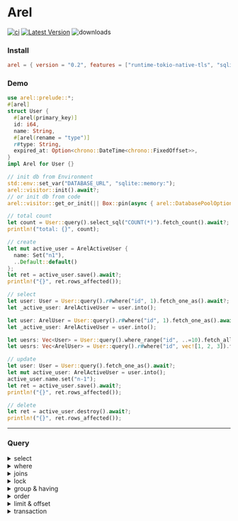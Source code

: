 # Arel &emsp;

[![ci](https://github.com/rust-china/arel/workflows/Rust/badge.svg)](https://github.com/rust-china/arel/actions)
[![Latest Version]][crates.io]
![downloads](https://img.shields.io/crates/d/arel.svg?style=flat-square)

[Latest Version]: https://img.shields.io/crates/v/arel.svg
[crates.io]: https://crates.io/crates/arel

### Install

```Cargo.toml
arel = { version = "0.2", features = ["runtime-tokio-native-tls", "sqlite"] }
```

### Demo

```rust
use arel::prelude::*;
#[arel]
struct User {
  #[arel(primary_key)]
  id: i64,
  name: String,
  #[arel(rename = "type")]
  r#type: String,
  expired_at: Option<chrono::DateTime<chrono::FixedOffset>>,
}
impl Arel for User {}

// init db from Environment
std::env::set_var("DATABASE_URL", "sqlite::memory:");
arel::visitor::init().await?;
// or init db from code
arel::visitor::get_or_init(|| Box::pin(async { arel::DatabasePoolOptions::new().max_connections(5).connect("sqlite::memory:").await })).await?;

// total count
let count = User::query().select_sql("COUNT(*)").fetch_count().await?;
println!("total: {}", count);

// create
let mut active_user = ArelActiveUser {
  name: Set("n1"),
  ..Default::default()
};
let ret = active_user.save().await?;
println!("{}", ret.rows_affected());

// select
let user: User = User::query().r#where("id", 1).fetch_one_as().await?;
let _active_user: ArelActiveUser = user.into();

let user: ArelUser = User::query().r#where("id", 1).fetch_one_as().await?;
let _active_user: ArelActiveUser = user.into();

let uesrs: Vec<User> = User::query().where_range("id", ..=10).fetch_all_as().await?;
let uesrs: Vec<ArelUser> = User::query().r#where("id", vec![1, 2, 3]).fetch_all_as().await?;

// update
let user: User = User::query().fetch_one_as().await?;
let mut active_user: ArelActiveUser = user.into();
active_user.name.set("n-1");
let ret = active_user.save().await?;
println!("{}", ret.rows_affected());

// delete
let ret = active_user.destroy().await?;
println!("{}", ret.rows_affected());
```

---

### Query

<details>
<summary>select</summary>

```rust
User::query().select(vec!(["id", "name"])).to_sql();
```

</details>

<details>
<summary>where</summary>

```rust
let sql = User::query().r#where("name", "n1").r#where("id", 1).to_sql();
// where_not
let sql = User::query().where_not(id: vec![1, 2, 3]).to_sql();
// where_range
let sql = User::query().where_range("age", 18..25).to_sql();
```

</details>

<details>
<summary>joins</summary>

```rust
let sql = User::query().join::<Wallet>(arel::JoinType::InnerJoin).to_sql();
let sql = User::query().join_sql("INNER JOIN wallet on user.id = wallet.user_id").to_sql();
```

</details>

<details>
<summary>lock</summary>

```rust
let sql = User::query().r#where("name", "n1").lock().to_sql();
```

</details>

<details>
<summary>group & having</summary>

```rust
let sql = User::query().group(vec!["name"]).having("age", 18..).to_sql();
```

</details>

<details>
<summary>order</summary>

```rust
let sql = User::query().order("created_at", arel::SortType::Desc).to_sql();
let sql = User::query().order_asc().to_sql();
let sql = User::query().order_desc().to_sql();
```

</details>

<details>
<summary>limit & offset</summary>

```rust
let sql = User::query().limit(10).to_sql();
let sql = User::query().offset(10)();
let sql = User::query().paginate(1, 10).to_sql();
```

</details>

<details>
<summary>transaction</summary>

```rust
User::with_transaction(|tx| {
  Box::pin(async move {
    for entry in 1i32..=100 {
      sqlx::query("INSERT INTO user (name) VALUES ($1)")
          .bind(format!("name-{}", entry))
          .bind("Admin")
          .execute(tx.as_mut())
          .await?;
    }
    Ok(None)
  })
})
.await?;
```

</details>
